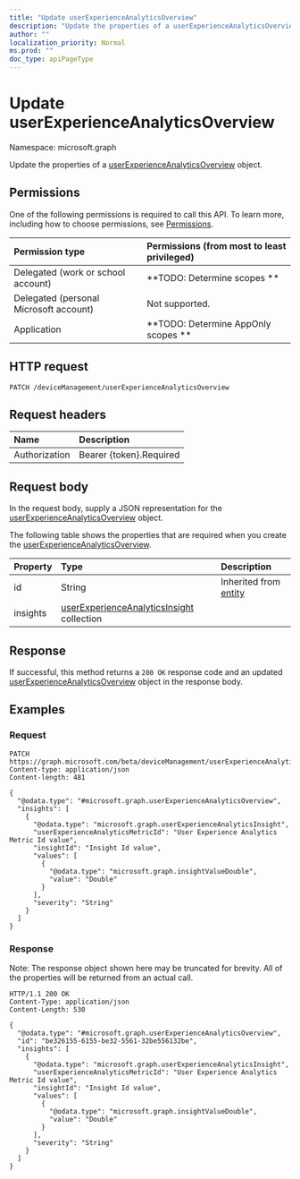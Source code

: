 ```yaml
---
title: "Update userExperienceAnalyticsOverview"
description: "Update the properties of a userExperienceAnalyticsOverview object."
author: ""
localization_priority: Normal
ms.prod: ""
doc_type: apiPageType
---
```


# Update userExperienceAnalyticsOverview

Namespace: microsoft.graph

Update the properties of a [userExperienceAnalyticsOverview](../resources/userexperienceanalyticsoverview.md) object.

## Permissions
One of the following permissions is required to call this API. To learn more, including how to choose permissions, see [Permissions](/concepts/permissions-reference.md).

|Permission type|Permissions (from most to least privileged)|
|:---|:---|
|Delegated (work or school account)|**TODO: Determine scopes **|
|Delegated (personal Microsoft account)|Not supported.|
|Application|**TODO: Determine AppOnly scopes **|

## HTTP request
<!-- {
  "blockType": "ignored"
}
-->
``` http
PATCH /deviceManagement/userExperienceAnalyticsOverview
```

## Request headers
|Name|Description|
|:---|:---|
|Authorization|Bearer {token}.Required|

## Request body
In the request body, supply a JSON representation for the [userExperienceAnalyticsOverview](../resources/userexperienceanalyticsoverview.md) object.

The following table shows the properties that are required when you create the [userExperienceAnalyticsOverview](../resources/userexperienceanalyticsoverview.md).

|Property|Type|Description|
|:---|:---|:---|
|id|String| Inherited from [entity](../resources/entity.md)|
|insights|[userExperienceAnalyticsInsight](../resources/userexperienceanalyticsinsight.md) collection||



## Response
If successful, this method returns a `200 OK` response code and an updated [userExperienceAnalyticsOverview](../resources/userexperienceanalyticsoverview.md) object in the response body.

## Examples

### Request
<!-- {
  "blockType": "request",
  "name": "update_userexperienceanalyticsoverview"
}
-->
``` http
PATCH https://graph.microsoft.com/beta/deviceManagement/userExperienceAnalyticsOverview
Content-type: application/json
Content-length: 481

{
  "@odata.type": "#microsoft.graph.userExperienceAnalyticsOverview",
  "insights": [
    {
      "@odata.type": "microsoft.graph.userExperienceAnalyticsInsight",
      "userExperienceAnalyticsMetricId": "User Experience Analytics Metric Id value",
      "insightId": "Insight Id value",
      "values": [
        {
          "@odata.type": "microsoft.graph.insightValueDouble",
          "value": "Double"
        }
      ],
      "severity": "String"
    }
  ]
}
```

### Response
Note: The response object shown here may be truncated for brevity. All of the properties will be returned from an actual call.
<!-- {
  "blockType": "response",
  "truncated": true
}
-->
``` http
HTTP/1.1 200 OK
Content-Type: application/json
Content-Length: 530

{
  "@odata.type": "#microsoft.graph.userExperienceAnalyticsOverview",
  "id": "be326155-6155-be32-5561-32be556132be",
  "insights": [
    {
      "@odata.type": "microsoft.graph.userExperienceAnalyticsInsight",
      "userExperienceAnalyticsMetricId": "User Experience Analytics Metric Id value",
      "insightId": "Insight Id value",
      "values": [
        {
          "@odata.type": "microsoft.graph.insightValueDouble",
          "value": "Double"
        }
      ],
      "severity": "String"
    }
  ]
}
```

